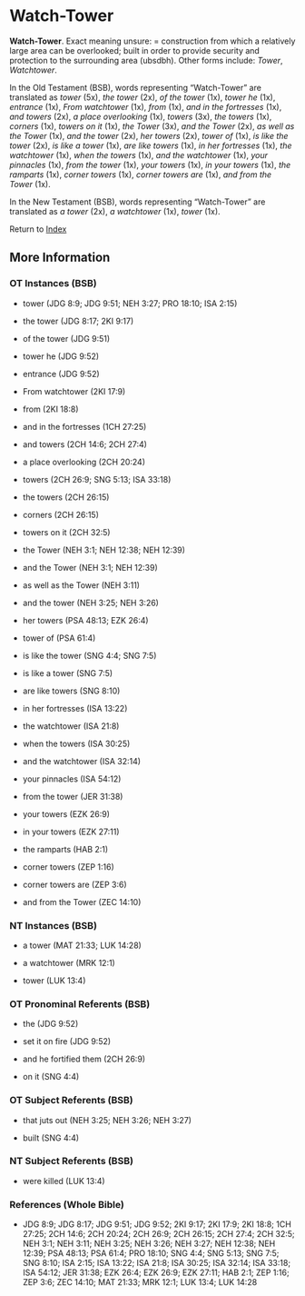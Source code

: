 # Watch-Tower
**Watch-Tower**. 
Exact meaning unsure: = construction from which a relatively large area can be overlooked; built in order to provide security and protection to the surrounding area (ubsdbh). 
Other forms include: 
*Tower*, *Watchtower*. 


In the Old Testament (BSB), words representing “Watch-Tower” are translated as 
*tower* (5x), *the tower* (2x), *of the tower* (1x), *tower he* (1x), *entrance* (1x), *From watchtower* (1x), *from* (1x), *and in the fortresses* (1x), *and towers* (2x), *a place overlooking* (1x), *towers* (3x), *the towers* (1x), *corners* (1x), *towers on it* (1x), *the Tower* (3x), *and the Tower* (2x), *as well as the Tower* (1x), *and the tower* (2x), *her towers* (2x), *tower of* (1x), *is like the tower* (2x), *is like a tower* (1x), *are like towers* (1x), *in her fortresses* (1x), *the watchtower* (1x), *when the towers* (1x), *and the watchtower* (1x), *your pinnacles* (1x), *from the tower* (1x), *your towers* (1x), *in your towers* (1x), *the ramparts* (1x), *corner towers* (1x), *corner towers are* (1x), *and from the Tower* (1x). 


In the New Testament (BSB), words representing “Watch-Tower” are translated as 
*a tower* (2x), *a watchtower* (1x), *tower* (1x). 


Return to [Index](00-Index.md)

## More Information

### OT Instances (BSB)

* tower (JDG 8:9; JDG 9:51; NEH 3:27; PRO 18:10; ISA 2:15)

* the tower (JDG 8:17; 2KI 9:17)

* of the tower (JDG 9:51)

* tower he (JDG 9:52)

* entrance (JDG 9:52)

* From watchtower (2KI 17:9)

* from (2KI 18:8)

* and in the fortresses (1CH 27:25)

* and towers (2CH 14:6; 2CH 27:4)

* a place overlooking (2CH 20:24)

* towers (2CH 26:9; SNG 5:13; ISA 33:18)

* the towers (2CH 26:15)

* corners (2CH 26:15)

* towers on it (2CH 32:5)

* the Tower (NEH 3:1; NEH 12:38; NEH 12:39)

* and the Tower (NEH 3:1; NEH 12:39)

* as well as the Tower (NEH 3:11)

* and the tower (NEH 3:25; NEH 3:26)

* her towers (PSA 48:13; EZK 26:4)

* tower of (PSA 61:4)

* is like the tower (SNG 4:4; SNG 7:5)

* is like a tower (SNG 7:5)

* are like towers (SNG 8:10)

* in her fortresses (ISA 13:22)

* the watchtower (ISA 21:8)

* when the towers (ISA 30:25)

* and the watchtower (ISA 32:14)

* your pinnacles (ISA 54:12)

* from the tower (JER 31:38)

* your towers (EZK 26:9)

* in your towers (EZK 27:11)

* the ramparts (HAB 2:1)

* corner towers (ZEP 1:16)

* corner towers are (ZEP 3:6)

* and from the Tower (ZEC 14:10)



### NT Instances (BSB)

* a tower (MAT 21:33; LUK 14:28)

* a watchtower (MRK 12:1)

* tower (LUK 13:4)



### OT Pronominal Referents (BSB)

* the (JDG 9:52)

* set it on fire (JDG 9:52)

* and he fortified them (2CH 26:9)

* on it (SNG 4:4)



### OT Subject Referents (BSB)

* that juts out (NEH 3:25; NEH 3:26; NEH 3:27)

* built (SNG 4:4)



### NT Subject Referents (BSB)

* were killed (LUK 13:4)



### References (Whole Bible)

* JDG 8:9; JDG 8:17; JDG 9:51; JDG 9:52; 2KI 9:17; 2KI 17:9; 2KI 18:8; 1CH 27:25; 2CH 14:6; 2CH 20:24; 2CH 26:9; 2CH 26:15; 2CH 27:4; 2CH 32:5; NEH 3:1; NEH 3:11; NEH 3:25; NEH 3:26; NEH 3:27; NEH 12:38; NEH 12:39; PSA 48:13; PSA 61:4; PRO 18:10; SNG 4:4; SNG 5:13; SNG 7:5; SNG 8:10; ISA 2:15; ISA 13:22; ISA 21:8; ISA 30:25; ISA 32:14; ISA 33:18; ISA 54:12; JER 31:38; EZK 26:4; EZK 26:9; EZK 27:11; HAB 2:1; ZEP 1:16; ZEP 3:6; ZEC 14:10; MAT 21:33; MRK 12:1; LUK 13:4; LUK 14:28



